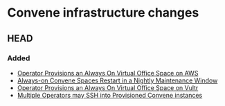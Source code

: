 # Convene infrastructure changes

HEAD
--------
### Added
- [Operator Provisions an Always On Virtual Office Space on AWS ](https://github.com/zinc-collective/convene/issues/2)
- [Always-on Convene Spaces Restart in a Nightly Maintenance Window](https://github.com/zinc-collective/convene/issues/17)
- [Operator Provisions an Always On Virtual Office Space on Vultr](https://github.com/zinc-collective/convene/issues/27)
- [Multiple Operators may SSH into Provisioned Convene instances](https://github.com/zinc-collective/convene/issues/29)
